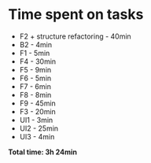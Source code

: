 # Time spent on tasks

- F2 + structure refactoring - 40min
- B2 - 4min
- F1 - 5min
- F4 - 30min
- F5 - 9min
- F6 - 5min
- F7 - 6min
- F8 - 8min
- F9 - 45min
- F3 - 20min
- UI1 - 3min
- UI2 - 25min
- UI3 - 4min

**Total time: 3h 24min**